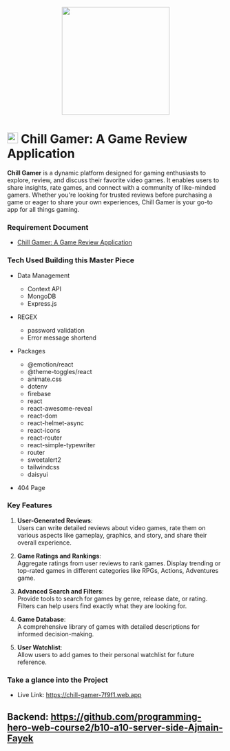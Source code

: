 <p align="center"><img src="https://i.ibb.co.com/Gn3kvJw/favicon.png" height="250px"></p>

# <img src="https://i.ibb.co.com/Gn3kvJw/favicon.png" height="25px"> Chill Gamer: A Game Review Application

**Chill Gamer** is a dynamic platform designed for gaming enthusiasts to explore, review, and discuss their favorite video games. It enables users to share insights, rate games, and connect with a community of like-minded gamers. Whether you're looking for trusted reviews before purchasing a game or eager to share your own experiences, Chill Gamer is your go-to app for all things gaming.

### Requirement Document

-   <a href="https://drive.google.com/file/d/1-0VpNQmX2EAECcn0gPyezexsFjc8rcVs/view?usp=sharing">Chill Gamer: A Game Review Application</a>

### Tech Used Building this Master Piece

-   Data Management

    -   Context API
    -   MongoDB
    -   Express.js

-   REGEX

    -   password validation
    -   Error message shortend

-   Packages

    -   @emotion/react
    -   @theme-toggles/react
    -   animate.css
    -   dotenv
    -   firebase
    -   react
    -   react-awesome-reveal
    -   react-dom
    -   react-helmet-async
    -   react-icons
    -   react-router
    -   react-simple-typewriter
    -   router
    -   sweetalert2
    -   tailwindcss
    -   daisyui

-   404 Page

### Key Features

1. **User-Generated Reviews**:  
   Users can write detailed reviews about video games, rate them on various aspects like gameplay, graphics, and story, and share their overall experience.

2. **Game Ratings and Rankings**:  
   Aggregate ratings from user reviews to rank games. Display trending or top-rated games in different categories like RPGs, Actions, Adventures game.

3. **Advanced Search and Filters**:  
   Provide tools to search for games by genre, release date, or rating. Filters can help users find exactly what they are looking for.

4. **Game Database**:  
   A comprehensive library of games with detailed descriptions for informed decision-making.

5. **User Watchlist**:  
   Allow users to add games to their personal watchlist for future reference.

### Take a glance into the Project

-   Live Link: <https://chill-gamer-7f9f1.web.app>


## Backend: <https://github.com/programming-hero-web-course2/b10-a10-server-side-Ajmain-Fayek>
